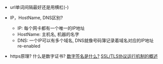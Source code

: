 - url单词间隔最好还是用横杠(-)

- IP，HostName, DNS区别?
  - IP: 每个网卡都有一个唯一的IP地址
  - HostName: 主机名, 机器的名字
  - DNS: 一个IP可以有多个域名, DNS就像号码簿记录着域名对应的IP地址 re-enabled
  
- https原理? 什么是数字证书?
  [数字签名是什么?](http://www.ruanyifeng.com/blog/2011/08/what_is_a_digital_signature.html)
  [SSL/TLS协议运行机制的概述](http://www.ruanyifeng.com/blog/2014/02/ssl_tls.html)